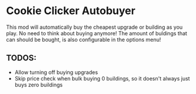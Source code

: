 # Cookie Clicker Autobuyer

This mod will automatically buy the cheapest upgrade or building as you play. No need to think about buying anymore! The amount of buldings that can should be bought, is also configurable in the options menu!

## TODOS:
- Allow turning off buying upgrades
- Skip price check when bulk buying 0 buildings, so it doesn't always just buys zero buildings